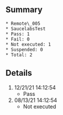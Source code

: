 ## Summary
	* Remote\_005
	* SaucelabsTest
	* Pass: 1
	* Fail: 0
	* Not executed: 1
	* Suspended: 0
	* Total: 2
## Details
1. 12/21/21 14:12:54
	* Pass
2. 08/13/21 14:12:54
	* Not executed
